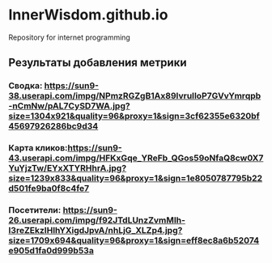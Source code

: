 # InnerWisdom.github.io
Repository for internet programming
## Результаты добавления метрики
### Сводка: https://sun9-38.userapi.com/impg/NPmzRGZgB1Ax89lvruIloP7GVvYmrqpb-nCmNw/pAL7CySD7WA.jpg?size=1304x921&quality=96&proxy=1&sign=3cf62355e6320bf45697926286bc9d34
### Карта кликов:https://sun9-43.userapi.com/impg/HFKxGqe_YReFb_QGos59oNfaQ8cw0X7YuYjzTw/EYxXTYRHhrA.jpg?size=1239x833&quality=96&proxy=1&sign=1e8050787795b22d501fe9ba0f8c4fe7
### Посетители: https://sun9-26.userapi.com/impg/f92JTdLUnzZvmMIh-I3reZEkzIHlhYXigdJpvA/nhLjG_XLZp4.jpg?size=1709x694&quality=96&proxy=1&sign=eff8ec8a6b52074e905d1fa0d999b53a
